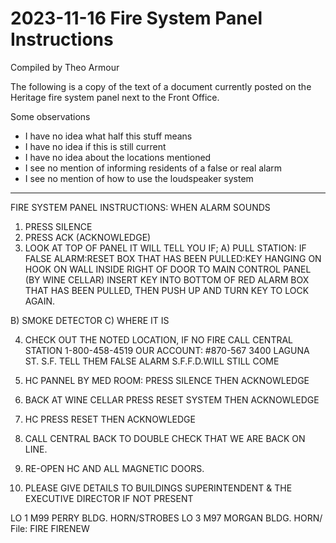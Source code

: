 # 2023-11-16 Fire System Panel Instructions

Compiled by Theo Armour

The following is a copy of the text of a document currently posted on the Heritage fire system panel next to the Front Office.

Some observations

* I have no idea what half this stuff means
* I have no idea if this is still current
* I have no idea about the locations mentioned
* I see no mention of informing residents of a false or real alarm
* I see no mention of how to use the loudspeaker system

***

FIRE SYSTEM PANEL INSTRUCTIONS: WHEN ALARM SOUNDS

1) PRESS SILENCE
2) PRESS ACK (ACKNOWLEDGE)
3) LOOK AT TOP OF PANEL IT WILL TELL YOU IF;
A) PULL STATION: IF FALSE ALARM:RESET BOX THAT HAS BEEN PULLED:KEY HANGING ON HOOK ON WALL INSIDE RIGHT OF DOOR TO MAIN CONTROL PANEL (BY WINE CELLAR) INSERT KEY INTO BOTTOM OF RED ALARM BOX THAT HAS BEEN PULLED, THEN PUSH UP AND TURN KEY TO LOCK AGAIN.

B) SMOKE DETECTOR
C) WHERE IT IS

4) CHECK OUT THE NOTED LOCATION, IF NO FIRE CALL CENTRAL STATION 1-800-458-4519 OUR ACCOUNT: #870-567 3400 LAGUNA ST. S.F. TELL THEM FALSE ALARM S.F.F.D.WILL STILL COME

5) HC PANNEL BY MED ROOM: PRESS SILENCE THEN ACKNOWLEDGE
6) BACK AT WINE CELLAR PRESS RESET SYSTEM THEN ACKNOWLEDGE
7) HC PRESS RESET THEN ACKNOWLEDGE
8) CALL CENTRAL BACK TO DOUBLE CHECK THAT WE ARE BACK ON LINE.
9) RE-OPEN HC AND ALL MAGNETIC DOORS.
10) PLEASE GIVE DETAILS TO BUILDINGS SUPERINTENDENT & THE EXECUTIVE DIRECTOR IF NOT PRESENT

LO 1 M99 PERRY BLDG. HORN/STROBES
LO 3 M97 MORGAN BLDG. HORN/
File: FIRE FIRENEW
